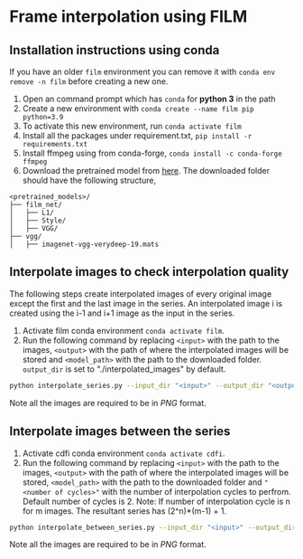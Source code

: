 # Frame interpolation using FILM

## Installation instructions using conda

If you have an older `film` environment you can remove it with `conda env remove -n film` before creating a new one.

1. Open an command prompt which has `conda` for **python 3** in the path
2. Create a new environment with `conda create --name film pip python=3.9`
3. To activate this new environment, run `conda activate film`
4. Install all the packages under requirement.txt, `pip install -r requirements.txt` 
5. Install ffmpeg using from conda-forge, `conda install -c conda-forge ffmpeg`
6. Download the pretrained model from [here](https://drive.google.com/drive/folders/1q8110-qp225asX3DQvZnfLfJPkCHmDpy). The downloaded folder should have the following structure,
```
<pretrained_models>/
├── film_net/
│   ├── L1/
│   ├── Style/
│   ├── VGG/
├── vgg/
│   ├── imagenet-vgg-verydeep-19.mats
```

## Interpolate images to check interpolation quality

The following steps create interpolated images of every original image except the first and the last image in the series. An interpolated image i is created using the i-1 and i+1 image as the input in the series.

1. Activate film conda environment `conda activate film`.
2. Run the following command by replacing `<input>` with the path to the images, `<output>` with the path of where the interpolated images will be stored and `<model_path>` with the path to the downloaded folder. `output_dir` is set to "./interpolated_images" by default.
~~~sh
python interpolate_series.py --input_dir "<input>" --output_dir "<output>" --model_path "<pretrained_models>\film_net\Style\saved_model"
~~~

Note all the images are required to be in *PNG* format.

## Interpolate images between the series
1. Activate cdfi conda environment `conda activate cdfi`.
2. Run the following command by replacing `<input>` with the path to the images, `<output>` with the path of where the interpolated images will be stored, `<model_path>` with the path to the downloaded folder and `"<number of cycles>"` with the number of interpolation cycles to perfrom. Default number of cycles is 2.
Note: If number of interpolation cycle is n for m images. The resultant series has (2^n)*(m-1) + 1.
~~~sh
python interpolate_between_series.py --input_dir "<input>" --output_dir "<output>" --model_path "<pretrained_models>\film_net\Style\saved_model" --cycles "<number of cycles>"
~~~
Note all the images are required to be in *PNG* format.